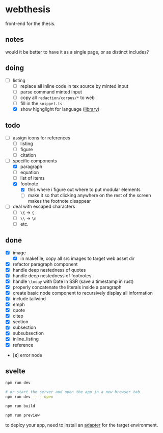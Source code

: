 # webthesis

front-end for the thesis.

## notes

would it be better to have it as a single page, or as distinct includes?

## doing

- [ ] listing
  - [ ] replace all inline code in tex source by minted input
  - [ ] parse command minted input
  - [ ] copy all `redaction/corpus/*` to web
  - [ ] fill in the `snippet.ts`
  - [x] show highglight for language ([library](https://github.com/highlightjs/highlight.js))

## todo

- [ ] assign icons for references
  - [ ] listing
  - [ ] figure
  - [ ] citation
- [ ] specific components
  - [x] paragraph
  - [ ] equation
  - [ ] list of items
  - [x] footnote
    - [x] this where i figure out where to put modular elements
    - [ ] make it so that clicking anywhere on the rest of the screen makes the footnote disappear
- [ ] deal with escaped characters
  - [ ] `\{` -> `{`
  - [ ] `\\` -> `\n`
  - [ ] etc.

## done
- [x] image
  - [x] in makefile, copy all src images to target web asset dir
- [x] refactor paragraph component
- [x] handle deep nestedness of quotes
- [x] handle deep nestedness of footnotes
- [x] handle `\today` with Date in SSR (save a timestamp in rust)
- [x] properly concatenate the literals inside a paragraph
- [x] create basic node component to recursively display all information
- [x] include tailwind
- [x] emph
- [x] quote
- [x] citep
- [x] section
- [x] subsection
- [x] subsubsection
- [x] inline_listing
- [x] reference
- [**x**] error node


## svelte

```bash
npm run dev

# or start the server and open the app in a new browser tab
npm run dev -- --open

npm run build

npm run preview
```

to deploy your app, need to install an [adapter](https://kit.svelte.dev/docs/adapters) for the target environment.
